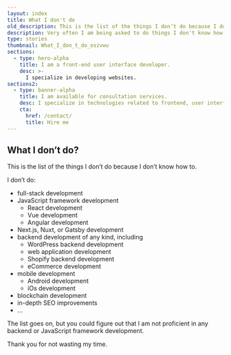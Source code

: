 ```yaml
---
layout: index
title: What I don't do
old_description: This is the list of the things I don’t do because I don’t know how to.
description: Very often I am being asked to do things I don't know how to do. Here is the list of skills that I still need to acquire.
type: stories
thumbnail: What_I_don_t_do_oszvwu
sections:
  - type: hero-alpha
    title: I am a front-end user interface developer.
    desc: >-
      I specialize in developing websites.
sections2:
  - type: banner-alpha
    title: I am available for consultation services.
    desc: I specialize in technologies related to frontend, user interface, and website development.
    cta:
      href: /contact/
      title: Hire me
---
```


## What I don’t do?

This is the list of the things I don’t do because I don’t know how to.

I don’t do:
- full-stack development
- JavaScript framework development
  - React development
  - Vue development
  - Angular development
- Next.js, Nuxt, or Gatsby development
- backend development of any kind, including
  - WordPress backend development
  - web application development
  - Shopify backend development
  - eCommerce development
- mobile development
  - Android development
  - iOs development
- blockchain development
- in-depth SEO improvements
- …

The list goes on, but you could figure out that I am not proficient in any backend or JavaScript framework development.

Thank you for not wasting my time.
